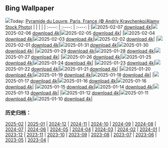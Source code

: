## Bing Wallpaper
![](https://www.bing.com/th?id=OHR.LouvreRainyDay_FR-FR9439129374_UHD.jpg&w=1000)Today: [Pyramide du Louvre, Paris, France (© Andriy Kravchenko/Alamy Stock Photo)](https://www.bing.com/th?id=OHR.LouvreRainyDay_FR-FR9439129374_UHD.jpg&rf=LaDigue_UHD.jpg&pid=hp&w=3840&h=2160&rs=1&c=4)
|      |      |      |
| :----: | :----: | :----: |
|![](https://www.bing.com/th?id=OHR.LouvreRainyDay_FR-FR9439129374_UHD.jpg&pid=hp&w=384&h=216&rs=1&c=4)2025-02-07 [download 4k](https://www.bing.com/th?id=OHR.LouvreRainyDay_FR-FR9439129374_UHD.jpg&rf=LaDigue_UHD.jpg&pid=hp&w=3840&h=2160&rs=1&c=4)|![](https://www.bing.com/th?id=OHR.WhararikiBeach_FR-FR6142596123_UHD.jpg&pid=hp&w=384&h=216&rs=1&c=4)2025-02-06 [download 4k](https://www.bing.com/th?id=OHR.WhararikiBeach_FR-FR6142596123_UHD.jpg&rf=LaDigue_UHD.jpg&pid=hp&w=3840&h=2160&rs=1&c=4)|![](https://www.bing.com/th?id=OHR.ScottishSheep_FR-FR6098426442_UHD.jpg&pid=hp&w=384&h=216&rs=1&c=4)2025-02-05 [download 4k](https://www.bing.com/th?id=OHR.ScottishSheep_FR-FR6098426442_UHD.jpg&rf=LaDigue_UHD.jpg&pid=hp&w=3840&h=2160&rs=1&c=4)|
|![](https://www.bing.com/th?id=OHR.GoldenBridge_FR-FR5137269465_UHD.jpg&pid=hp&w=384&h=216&rs=1&c=4)2025-02-04 [download 4k](https://www.bing.com/th?id=OHR.GoldenBridge_FR-FR5137269465_UHD.jpg&rf=LaDigue_UHD.jpg&pid=hp&w=3840&h=2160&rs=1&c=4)|![](https://www.bing.com/th?id=OHR.RibbleheadViaduct_FR-FR4663739053_UHD.jpg&pid=hp&w=384&h=216&rs=1&c=4)2025-02-03 [download 4k](https://www.bing.com/th?id=OHR.RibbleheadViaduct_FR-FR4663739053_UHD.jpg&rf=LaDigue_UHD.jpg&pid=hp&w=3840&h=2160&rs=1&c=4)|![](https://www.bing.com/th?id=OHR.AustriaMarmot_FR-FR4256858728_UHD.jpg&pid=hp&w=384&h=216&rs=1&c=4)2025-02-02 [download 4k](https://www.bing.com/th?id=OHR.AustriaMarmot_FR-FR4256858728_UHD.jpg&rf=LaDigue_UHD.jpg&pid=hp&w=3840&h=2160&rs=1&c=4)|
|![](https://www.bing.com/th?id=OHR.DeerForest_FR-FR6532705920_UHD.jpg&pid=hp&w=384&h=216&rs=1&c=4)2025-02-01 [download 4k](https://www.bing.com/th?id=OHR.DeerForest_FR-FR6532705920_UHD.jpg&rf=LaDigue_UHD.jpg&pid=hp&w=3840&h=2160&rs=1&c=4)|![](https://www.bing.com/th?id=OHR.PlainsZebra_FR-FR3265795603_UHD.jpg&pid=hp&w=384&h=216&rs=1&c=4)2025-01-31 [download 4k](https://www.bing.com/th?id=OHR.PlainsZebra_FR-FR3265795603_UHD.jpg&rf=LaDigue_UHD.jpg&pid=hp&w=3840&h=2160&rs=1&c=4)|![](https://www.bing.com/th?id=OHR.OrdesaSpain_FR-FR2730396570_UHD.jpg&pid=hp&w=384&h=216&rs=1&c=4)2025-01-30 [download 4k](https://www.bing.com/th?id=OHR.OrdesaSpain_FR-FR2730396570_UHD.jpg&rf=LaDigue_UHD.jpg&pid=hp&w=3840&h=2160&rs=1&c=4)|
|![](https://www.bing.com/th?id=OHR.LunarDragon_FR-FR2196981779_UHD.jpg&pid=hp&w=384&h=216&rs=1&c=4)2025-01-29 [download 4k](https://www.bing.com/th?id=OHR.LunarDragon_FR-FR2196981779_UHD.jpg&rf=LaDigue_UHD.jpg&pid=hp&w=3840&h=2160&rs=1&c=4)|![](https://www.bing.com/th?id=OHR.FlyingOwl_FR-FR1750905079_UHD.jpg&pid=hp&w=384&h=216&rs=1&c=4)2025-01-28 [download 4k](https://www.bing.com/th?id=OHR.FlyingOwl_FR-FR1750905079_UHD.jpg&rf=LaDigue_UHD.jpg&pid=hp&w=3840&h=2160&rs=1&c=4)|![](https://www.bing.com/th?id=OHR.ParisSnow_FR-FR5265906192_UHD.jpg&pid=hp&w=384&h=216&rs=1&c=4)2025-01-27 [download 4k](https://www.bing.com/th?id=OHR.ParisSnow_FR-FR5265906192_UHD.jpg&rf=LaDigue_UHD.jpg&pid=hp&w=3840&h=2160&rs=1&c=4)|
|![](https://www.bing.com/th?id=OHR.FrostedBeech_FR-FR8535589917_UHD.jpg&pid=hp&w=384&h=216&rs=1&c=4)2025-01-26 [download 4k](https://www.bing.com/th?id=OHR.FrostedBeech_FR-FR8535589917_UHD.jpg&rf=LaDigue_UHD.jpg&pid=hp&w=3840&h=2160&rs=1&c=4)|![](https://www.bing.com/th?id=OHR.PortoSunset_FR-FR7243507947_UHD.jpg&pid=hp&w=384&h=216&rs=1&c=4)2025-01-25 [download 4k](https://www.bing.com/th?id=OHR.PortoSunset_FR-FR7243507947_UHD.jpg&rf=LaDigue_UHD.jpg&pid=hp&w=3840&h=2160&rs=1&c=4)|![](https://www.bing.com/th?id=OHR.IcelandGeyser_FR-FR6775594395_UHD.jpg&pid=hp&w=384&h=216&rs=1&c=4)2025-01-24 [download 4k](https://www.bing.com/th?id=OHR.IcelandGeyser_FR-FR6775594395_UHD.jpg&rf=LaDigue_UHD.jpg&pid=hp&w=3840&h=2160&rs=1&c=4)|
|![](https://www.bing.com/th?id=OHR.DeerValley_FR-FR5592642570_UHD.jpg&pid=hp&w=384&h=216&rs=1&c=4)2025-01-23 [download 4k](https://www.bing.com/th?id=OHR.DeerValley_FR-FR5592642570_UHD.jpg&rf=LaDigue_UHD.jpg&pid=hp&w=3840&h=2160&rs=1&c=4)|![](https://www.bing.com/th?id=OHR.PetraMonastery_FR-FR1072501086_UHD.jpg&pid=hp&w=384&h=216&rs=1&c=4)2025-01-22 [download 4k](https://www.bing.com/th?id=OHR.PetraMonastery_FR-FR1072501086_UHD.jpg&rf=LaDigue_UHD.jpg&pid=hp&w=3840&h=2160&rs=1&c=4)|![](https://www.bing.com/th?id=OHR.ColourfulBlueMonday_FR-FR0873171314_UHD.jpg&pid=hp&w=384&h=216&rs=1&c=4)2025-01-21 [download 4k](https://www.bing.com/th?id=OHR.ColourfulBlueMonday_FR-FR0873171314_UHD.jpg&rf=LaDigue_UHD.jpg&pid=hp&w=3840&h=2160&rs=1&c=4)|
|![](https://www.bing.com/th?id=OHR.BubbleLake_FR-FR0545944347_UHD.jpg&pid=hp&w=384&h=216&rs=1&c=4)2025-01-20 [download 4k](https://www.bing.com/th?id=OHR.BubbleLake_FR-FR0545944347_UHD.jpg&rf=LaDigue_UHD.jpg&pid=hp&w=3840&h=2160&rs=1&c=4)|![](https://www.bing.com/th?id=OHR.NeptunesGrotto_FR-FR0309930376_UHD.jpg&pid=hp&w=384&h=216&rs=1&c=4)2025-01-19 [download 4k](https://www.bing.com/th?id=OHR.NeptunesGrotto_FR-FR0309930376_UHD.jpg&rf=LaDigue_UHD.jpg&pid=hp&w=3840&h=2160&rs=1&c=4)|![](https://www.bing.com/th?id=OHR.WhiteSandsNP_FR-FR0107552593_UHD.jpg&pid=hp&w=384&h=216&rs=1&c=4)2025-01-18 [download 4k](https://www.bing.com/th?id=OHR.WhiteSandsNP_FR-FR0107552593_UHD.jpg&rf=LaDigue_UHD.jpg&pid=hp&w=3840&h=2160&rs=1&c=4)|
|![](https://www.bing.com/th?id=OHR.PelicanPortrait_FR-FR5861205489_UHD.jpg&pid=hp&w=384&h=216&rs=1&c=4)2025-01-17 [download 4k](https://www.bing.com/th?id=OHR.PelicanPortrait_FR-FR5861205489_UHD.jpg&rf=LaDigue_UHD.jpg&pid=hp&w=3840&h=2160&rs=1&c=4)|![](https://www.bing.com/th?id=OHR.PinnaclesPeaks_FR-FR7488915800_UHD.jpg&pid=hp&w=384&h=216&rs=1&c=4)2025-01-16 [download 4k](https://www.bing.com/th?id=OHR.PinnaclesPeaks_FR-FR7488915800_UHD.jpg&rf=LaDigue_UHD.jpg&pid=hp&w=3840&h=2160&rs=1&c=4)|![](https://www.bing.com/th?id=OHR.PinnaclesPeaks_FR-FR5164595445_UHD.jpg&pid=hp&w=384&h=216&rs=1&c=4)2025-01-16 [download 4k](https://www.bing.com/th?id=OHR.PinnaclesPeaks_FR-FR5164595445_UHD.jpg&rf=LaDigue_UHD.jpg&pid=hp&w=3840&h=2160&rs=1&c=4)|
|![](https://www.bing.com/th?id=OHR.MuseumCourt_FR-FR4239916080_UHD.jpg&pid=hp&w=384&h=216&rs=1&c=4)2025-01-15 [download 4k](https://www.bing.com/th?id=OHR.MuseumCourt_FR-FR4239916080_UHD.jpg&rf=LaDigue_UHD.jpg&pid=hp&w=3840&h=2160&rs=1&c=4)|![](https://www.bing.com/th?id=OHR.CadizSpain_FR-FR2616000691_UHD.jpg&pid=hp&w=384&h=216&rs=1&c=4)2025-01-14 [download 4k](https://www.bing.com/th?id=OHR.CadizSpain_FR-FR2616000691_UHD.jpg&rf=LaDigue_UHD.jpg&pid=hp&w=3840&h=2160&rs=1&c=4)|![](https://www.bing.com/th?id=OHR.CoastalWales_FR-FR2215820217_UHD.jpg&pid=hp&w=384&h=216&rs=1&c=4)2025-01-13 [download 4k](https://www.bing.com/th?id=OHR.CoastalWales_FR-FR2215820217_UHD.jpg&rf=LaDigue_UHD.jpg&pid=hp&w=3840&h=2160&rs=1&c=4)|
|![](https://www.bing.com/th?id=OHR.CrescentTail_FR-FR1748387679_UHD.jpg&pid=hp&w=384&h=216&rs=1&c=4)2025-01-12 [download 4k](https://www.bing.com/th?id=OHR.CrescentTail_FR-FR1748387679_UHD.jpg&rf=LaDigue_UHD.jpg&pid=hp&w=3840&h=2160&rs=1&c=4)|![](https://www.bing.com/th?id=OHR.MeknesMorocco_FR-FR1385030402_UHD.jpg&pid=hp&w=384&h=216&rs=1&c=4)2025-01-11 [download 4k](https://www.bing.com/th?id=OHR.MeknesMorocco_FR-FR1385030402_UHD.jpg&rf=LaDigue_UHD.jpg&pid=hp&w=3840&h=2160&rs=1&c=4)|![](https://www.bing.com/th?id=OHR.DayTintin_FR-FR9740389196_UHD.jpg&pid=hp&w=384&h=216&rs=1&c=4)2025-01-10 [download 4k](https://www.bing.com/th?id=OHR.DayTintin_FR-FR9740389196_UHD.jpg&rf=LaDigue_UHD.jpg&pid=hp&w=3840&h=2160&rs=1&c=4)|

### 历史归档：
[2025-02](/other/fr-fr/picture/2025-02/) | [2025-01](/other/fr-fr/picture/2025-01/) | [2024-12](/other/fr-fr/picture/2024-12/) | [2024-11](/other/fr-fr/picture/2024-11/) | [2024-10](/other/fr-fr/picture/2024-10/) | [2024-09](/other/fr-fr/picture/2024-09/) | [2024-08](/other/fr-fr/picture/2024-08/) | [2024-07](/other/fr-fr/picture/2024-07/) | 
[2024-06](/other/fr-fr/picture/2024-06/) | [2024-05](/other/fr-fr/picture/2024-05/) | [2024-04](/other/fr-fr/picture/2024-04/) | [2024-03](/other/fr-fr/picture/2024-03/) | [2024-02](/other/fr-fr/picture/2024-02/) | [2024-01](/other/fr-fr/picture/2024-01/) | [2023-12](/other/fr-fr/picture/2023-12/) | [2023-11](/other/fr-fr/picture/2023-11/) | 
[2023-10](/other/fr-fr/picture/2023-10/) | [2023-09](/other/fr-fr/picture/2023-09/) | [2023-08](/other/fr-fr/picture/2023-08/) | [2023-07](/other/fr-fr/picture/2023-07/) | [2023-06](/other/fr-fr/picture/2023-06/) | [2023-05](/other/fr-fr/picture/2023-05/) | [2023-04](/other/fr-fr/picture/2023-04/) | 